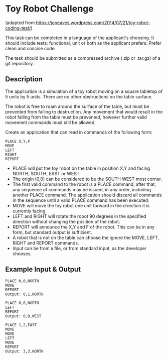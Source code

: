 # Toy Robot Challenge

(adapted from https://joneaves.wordpress.com/2014/07/21/toy-robot-coding-test/)

This task can be completed in a language of the applicant's choosing. It should include tests: functional, unit or both as the applicant prefers. Prefer clean and concise code.

The task should be submitted as a compressed archive (.zip or .tar.gz) of a git repository.

## Description

The application is a simulation of a toy robot moving on a square tabletop of 5 units by 5 units. There are no other obstructions on the table surface.

The robot is free to roam around the surface of the table, but must be prevented from falling to destruction. Any movement that would result in the robot falling from the table must be prevented, however further valid movement commands must still be allowed.

Create an application that can read in commands of the following form:

```
PLACE X,Y,F
MOVE
LEFT
RIGHT
REPORT
```

  * PLACE will put the toy robot on the table in position X,Y and facing NORTH, SOUTH, EAST or WEST.
  * The origin (0,0) can be considered to be the SOUTH WEST most corner.
  * The first valid command to the robot is a PLACE command, after that, any sequence of commands may be issued, in any order, including another PLACE command. The application should discard all commands in the sequence until a valid PLACE command has been executed.
  * MOVE will move the toy robot one unit forward in the direction it is currently facing.
  * LEFT and RIGHT will rotate the robot 90 degrees in the specified direction without changing the position of the robot.
  * REPORT will announce the X,Y and F of the robot. This can be in any form, but standard output is sufficient.
  * A robot that is not on the table can choose the ignore the MOVE, LEFT, RIGHT and REPORT commands.
  * Input can be from a file, or from standard input, as the developer chooses.

## Example Input & Output

```
PLACE 0,0,NORTH
MOVE
REPORT
Output: 0,1,NORTH
```

```
PLACE 0,0,NORTH
LEFT
REPORT
Output: 0,0,WEST
```

```
PLACE 1,2,EAST
MOVE
MOVE
LEFT
MOVE
REPORT
Output: 3,3,NORTH
```
